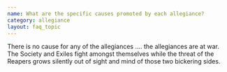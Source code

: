 ```yaml
---
name: What are the specific causes promoted by each allegiance?
category: allegiance
layout: faq_topic
---
```

There is no cause for any of the allegiances .... the allegiances are at war. The Society and Exiles fight amongst themselves while the threat of the Reapers grows silently out of sight and mind of those two bickering sides.